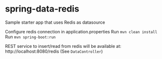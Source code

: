 # spring-data-redis
Sample starter app that uses Redis as datasource


Configure redis connection in application.properties
Run `mvn clean install`
Run `mvn spring-boot:run`

REST service to insert/read from redis will be available at:
http://localhost:8080/redis (See `DataController`)
